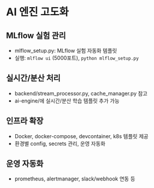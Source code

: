 # AI 엔진 고도화

## MLflow 실험 관리
- mlflow_setup.py: MLflow 실험 자동화 템플릿
- 실행: `mlflow ui` (5000포트), `python mlflow_setup.py`

## 실시간/분산 처리
- backend/stream_processor.py, cache_manager.py 참고
- ai-engine/에 실시간/분산 학습 템플릿 추가 가능

## 인프라 확장
- Docker, docker-compose, devcontainer, k8s 템플릿 제공
- 환경별 config, secrets 관리, 운영 자동화

## 운영 자동화
- prometheus, alertmanager, slack/webhook 연동 등 